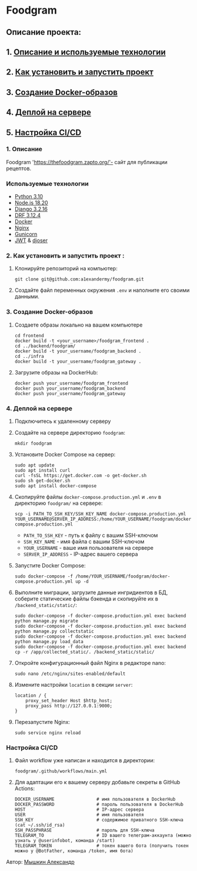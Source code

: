 #  Foodgram

## **Описание проекта**:

## 1. [Описание и  используемые технологии](#1)
## 2. [Как установить и запустить проект](#2)
## 3. [Создание Docker-образов](#3)
## 4. [Деплой на сервере](#4)
## 5. [Настройка CI/CD](#5)

### 1. Описание <a id=1></a>
Foodgram 'https://thefoodgram.zapto.org/'- сайт для публикации рецептов.

### Используемые технологии
- [Python 3.10](https://docs.python.org/3.10/)
- [Node.js 18.20](https://nodejs.org/en/download)
- [Django 3.2.16](https://docs.djangoproject.com/en/5.0/)
- [DRF 3.12.4](https://www.django-rest-framework.org/)
- [Docker](https://www.docker.com/)
- [Nginx](https://nginx.org/)
- [Gunicorn](https://gunicorn.org/)
- [JWT](https://jwt.io/) & [djoser](https://djoser.readthedocs.io/en/latest/getting_started.html)
### 2. Как установить и запустить проект  <a id=2></a>:

1. Клонируйте репозиторий на компьютер:
    ```
    git clone git@github.com:a1exandermy/foodgram.git
    ```
2. Создайте файл переменных окружения `.env` и наполните его своими данными.

### 3. Создание Docker-образов <a id=3></a>

1. Создаете образы локально на вашем компьютере

    ```
    cd frontend
    docker build -t <your_username>/foodgram_frontend .
    cd ../backend/foodgram/
    docker build -t your_username/foodgram_backend .
    cd ../infra
    docker build -t your_username/foodgram_gateway . 
    ```

2. Загрузите образы на DockerHub:

    ```
    docker push your_username/foodgram_frontend
    docker push your_username/foodgram_backend
    docker push your_username/foodgram_gateway
    ```

### 4. Деплой на сервере <a id=4></a>

1. Подключитесь к удаленному серверу
2. Создайте на сервере директорию `foodgram`:

    ```
    mkdir foodgram
    ```

3. Установите Docker Compose на сервер:

    ```
    sudo apt update
    sudo apt install curl
    curl -fsSL https://get.docker.com -o get-docker.sh
    sudo sh get-docker.sh
    sudo apt install docker-compose
    ```

4. Скопируйте файлы `docker-compose.production.yml` и `.env` в директорию `foodgram/` на сервере:

    ```
    scp -i PATH_TO_SSH_KEY/SSH_KEY_NAME docker-compose.production.yml YOUR_USERNAME@SERVER_IP_ADDRESS:/home/YOUR_USERNAME/foodgram/docker-compose.production.yml
    ```
    - `PATH_TO_SSH_KEY` - путь к файлу с вашим SSH-ключом
    - `SSH_KEY_NAME` - имя файла с вашим SSH-ключом
    - `YOUR_USERNAME` - ваше имя пользователя на сервере
    - `SERVER_IP_ADDRESS` - IP-адрес вашего сервера

5. Запустите Docker Compose:

    ```
    sudo docker-compose -f /home/YOUR_USERNAME/foodgram/docker-compose.production.yml up -d
    ```

6. Выполните миграции, загрузите данные ингридиентов в БД, соберите статические файлы бэкенда и скопируйте их в `/backend_static/static/`:

    ```
    sudo docker-compose -f docker-compose.production.yml exec backend python manage.py migrate
    sudo docker-compose -f docker-compose.production.yml exec backend python manage.py collectstatic
    sudo docker-compose -f docker-compose.production.yml exec backend python manage.py load_data
    sudo docker-compose -f docker-compose.production.yml exec backend cp -r /app/collected_static/. /backend_static/static/
    ```

7. Откройте конфигурационный файл Nginx в редакторе nano:

    ```
    sudo nano /etc/nginx/sites-enabled/default
    ```

8. Измените настройки `location` в секции `server`:

    ```
    location / {
        proxy_set_header Host $http_host;
        proxy_pass http://127.0.0.1:9000;
    }
    ```
9. Перезапустите Nginx:

    ```
    sudo service nginx reload
    ```

### Настройка CI/CD <a id=5></a>

1. Файл workflow уже написан и находится в директории:

    ```
    foodgram/.github/workflows/main.yml
    ```

2. Для адаптации его к вашему серверу добавьте секреты в GitHub Actions:

    ```
    DOCKER_USERNAME                # имя пользователя в DockerHub
    DOCKER_PASSWORD                # пароль пользователя в DockerHub
    HOST                           # IP-адрес сервера
    USER                           # имя пользователя
    SSH_KEY                        # содержимое приватного SSH-ключа (cat ~/.ssh/id_rsa)
    SSH_PASSPHRASE                 # пароль для SSH-ключа
    TELEGRAM_TO                    # ID вашего телеграм-аккаунта (можно узнать у @userinfobot, команда /start)
    TELEGRAM_TOKEN                 # токен вашего бота (получить токен можно у @BotFather, команда /token, имя бота)
    ```

Автор:
[Мышкин Александр](https://github.com/A1exanderMY/)



